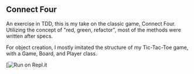## Connect Four

An exercise in TDD, this is my take on the classic game, Connect Four. Utilizing the concept of "red, green, refactor", most of the methods were written after specs.

For object creation, I mostly imitated the structure of my Tic-Tac-Toe game, with a Game, Board, and Player class.

[![Run on Repl.it](https://repl.it/@TenaciousQi/connect-four#lib/main.rb)
